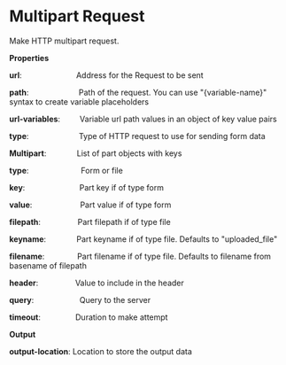 # Multipart Request

Make HTTP multipart request.

 **Properties**
 

**url**:                           Address for the Request to be sent

**path**:                        Path of the request. You can use "{variable-name}" syntax to create variable placeholders

**url-variables**:         Variable url path values in an object of key value pairs

**type**:                       Type of HTTP request to use for sending form data

**Multipart**:               List of part objects with keys

**type**:                        Form or file

**key**:                         Part key if of type form

**value**:                      Part value if of type form

**filepath**:                  Part filepath if of type file

**keyname**:                Part keyname if of type file. Defaults to "uploaded_file"

**filename**:                 Part filename if of type file. Defaults to filename from basename of filepath

**header**:                   Value to include in the header

**query**:                     Query to the server

**timeout**:                  Duration to make attempt

 **Output**
 

**output-location**: Location to store the output data